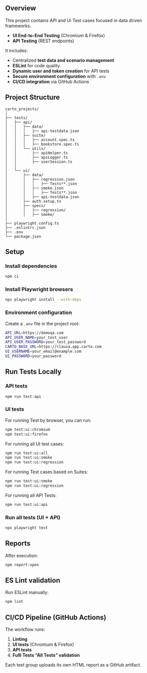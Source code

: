 ## Overview

This project contains API and Ui Test cases focused in data driven frameworks.

* **UI End-to-End Testing** (Chromium & Firefox)
* **API Testing** (REST endpoints)

It includes:

* Centralized **test data and scenario management**
* **ESLint** for code quality.
* **Dynamic user and token creation** for API tests
* **Secure environment configuration** with `.env`
* **CI/CD integration** via GitHub Actions

## Project Structure

```
carto_projects/
│
├── tests/
│   ├── api/
│   │   ├── data/
│   │   │   ├── api-testdata.json
│   │   ├── suite/
│   │   │   ├── account.spec.ts
│   │   │   ├── bookstore.spec.ts
│   │   └── utils/
│   │       ├── apiHelper.ts
│   │       ├── apiLogger.ts
│   │       ├── userSession.ts
│   │
│   └── ui/
│       ├── data/
│       │   ├── regression.json
│       │   │   ├── Tests**.json
│       │   ├── smoke.json
│       │   │   ├── Tests**.json
│       │   ├── api-testdata.json
│       ├── auth.setup.ts
│       ├── specs/
│       │   ├── regression/
│       │   ├── smoke/
│
├── playwright.config.ts
├── .eslintrc.json
├── .env
└── package.json
```

## Setup

### Install dependencies

```bash
npm ci
```

### Install Playwright browsers

```bash
npx playwright install --with-deps
```

### Environment configuration

Create a `.env` file in the project root:

```bash
API_URL=https://demoqa.com
API_USER_NAME=your_test_user
API_USER_PASSWORD=your_test_password
CARTO_BASE_URL=https://clausa.app.carto.com
UI_USERNAME=your_email@example.com
UI_PASSWORD=your_password
```

## Run Tests Locally

### API tests

```bash
npm run test:api
```

### UI tests
For running Test by browser, you can run:
```bash
npm test:ui:chromium
npm test:ui:firefox
```

For running all UI test cases:
```bash
npm run test:ui:all
npm run test:ui:smoke
npm run test:ui:regression
```

For running Test cases based on Suites:
```bash
npm run test:ui:smoke
npm run test:ui:regression
```

For running all API Tests:
```bash
npm run test:ui:api
```

### Run all tests (UI + API)

```bash
npx playwright test
```

## Reports

After execution:

```bash
npm report:open
```


## ES Lint validation

Run ESLint manually:

```bash
npm lint
```

## CI/CD Pipeline (GitHub Actions)

The workflow runs:

1. **Linting**
2. **UI tests** (Chromium & Firefox)
3. **API tests**
4. **Fulll Tests “All Tests” validation**

Each test group uploads its own HTML report as a GitHub artifact.
